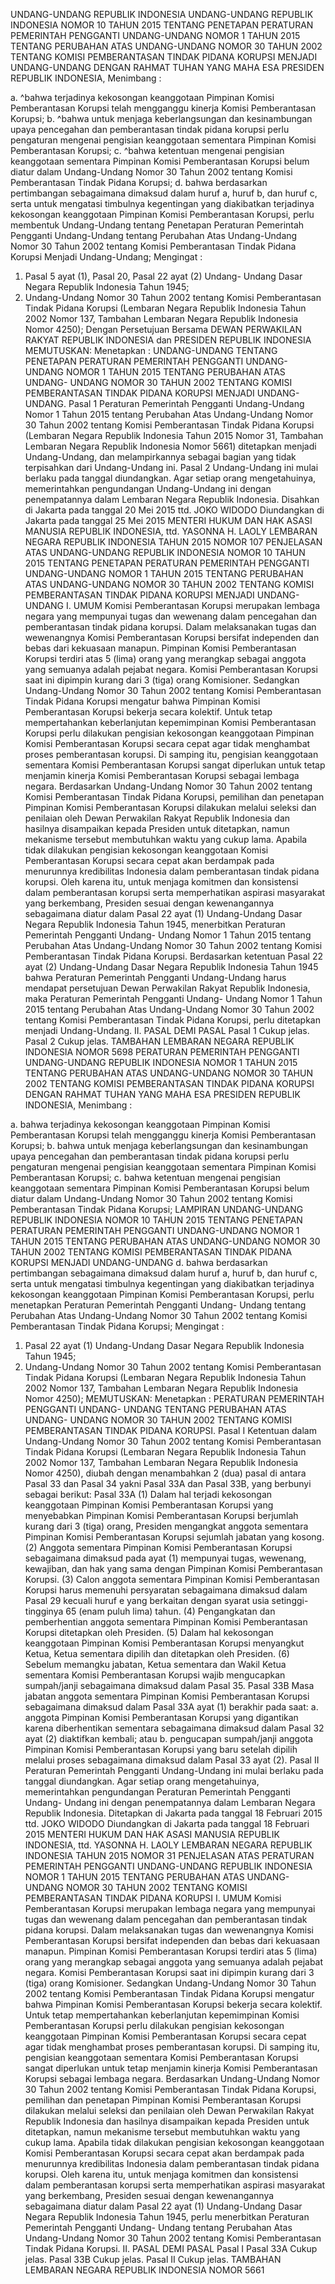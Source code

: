  UNDANG-UNDANG REPUBLIK INDONESIA UNDANG-UNDANG REPUBLIK INDONESIA NOMOR 10 TAHUN 2015 TENTANG PENETAPAN PERATURAN PEMERINTAH PENGGANTI UNDANG-UNDANG NOMOR 1 TAHUN 2015 TENTANG PERUBAHAN ATAS UNDANG-UNDANG NOMOR 30 TAHUN 2002 TENTANG KOMISI PEMBERANTASAN TINDAK PIDANA KORUPSI MENJADI UNDANG-UNDANG
DENGAN RAHMAT TUHAN YANG MAHA ESA PRESIDEN REPUBLIK INDONESIA,
Menimbang :

a. ^bahwa terjadinya kekosongan keanggotaan Pimpinan Komisi Pemberantasan Korupsi telah mengganggu kinerja Komisi Pemberantasan Korupsi;
b. ^bahwa untuk menjaga keberlangsungan dan kesinambungan upaya pencegahan dan pemberantasan tindak pidana korupsi perlu pengaturan mengenai pengisian keanggotaan sementara Pimpinan Komisi Pemberantasan Korupsi;
c. ^bahwa ketentuan mengenai pengisian keanggotaan sementara Pimpinan Komisi Pemberantasan Korupsi belum diatur dalam Undang-Undang Nomor 30 Tahun 2002 tentang Komisi Pemberantasan Tindak Pidana Korupsi;
d. bahwa berdasarkan pertimbangan sebagaimana dimaksud dalam huruf a, huruf b, dan huruf c, serta untuk mengatasi timbulnya kegentingan yang diakibatkan terjadinya kekosongan keanggotaan Pimpinan Komisi Pemberantasan Korupsi, perlu membentuk Undang-Undang tentang Penetapan Peraturan Pemerintah Pengganti Undang-Undang tentang Perubahan Atas Undang-Undang Nomor 30 Tahun 2002 tentang Komisi Pemberantasan Tindak Pidana Korupsi Menjadi Undang-Undang;
Mengingat :

1. Pasal 5 ayat (1), Pasal 20, Pasal 22 ayat (2) Undang- Undang Dasar Negara Republik Indonesia Tahun 1945;
2. Undang-Undang Nomor 30 Tahun 2002 tentang Komisi Pemberantasan Tindak Pidana Korupsi (Lembaran Negara Republik Indonesia Tahun 2002 Nomor 137, Tambahan Lembaran Negara Republik Indonesia Nomor 4250); Dengan Persetujuan Bersama DEWAN PERWAKILAN RAKYAT REPUBLIK INDONESIA dan PRESIDEN REPUBLIK INDONESIA
MEMUTUSKAN:
 Menetapkan : UNDANG-UNDANG TENTANG PENETAPAN PERATURAN PEMERINTAH PENGGANTI UNDANG-UNDANG NOMOR 1 TAHUN 2015 TENTANG PERUBAHAN ATAS UNDANG- UNDANG NOMOR 30 TAHUN 2002 TENTANG KOMISI PEMBERANTASAN TINDAK PIDANA KORUPSI MENJADI UNDANG-UNDANG.
Pasal 1
Peraturan Pemerintah Pengganti Undang-Undang Nomor 1 Tahun 2015 tentang Perubahan Atas Undang-Undang Nomor 30 Tahun 2002 tentang Komisi Pemberantasan Tindak Pidana Korupsi (Lembaran Negara Republik Indonesia Tahun 2015 Nomor 31, Tambahan Lembaran Negara Republik Indonesia Nomor 5661) ditetapkan menjadi Undang-Undang, dan melampirkannya sebagai bagian yang tidak terpisahkan dari Undang-Undang ini.
Pasal 2
Undang-Undang ini mulai berlaku pada tanggal diundangkan.
Agar setiap orang mengetahuinya, memerintahkan pengundangan Undang-Undang ini dengan penempatannya dalam Lembaran Negara Republik Indonesia. Disahkan di Jakarta pada tanggal 20 Mei 2015 ttd. JOKO WIDODO Diundangkan di Jakarta pada tanggal 25 Mei 2015 MENTERI HUKUM DAN HAK ASASI MANUSIA REPUBLIK INDONESIA, ttd. YASONNA H. LAOLY LEMBARAN NEGARA REPUBLIK INDONESIA TAHUN 2015 NOMOR 107 PENJELASAN ATAS UNDANG-UNDANG REPUBLIK INDONESIA NOMOR 10 TAHUN 2015 TENTANG PENETAPAN PERATURAN PEMERINTAH PENGGANTI UNDANG-UNDANG NOMOR 1 TAHUN 2015 TENTANG PERUBAHAN ATAS UNDANG-UNDANG NOMOR 30 TAHUN 2002 TENTANG KOMISI PEMBERANTASAN TINDAK PIDANA KORUPSI MENJADI UNDANG-UNDANG I. UMUM Komisi Pemberantasan Korupsi merupakan lembaga negara yang mempunyai tugas dan wewenang dalam pencegahan dan pemberantasan tindak pidana korupsi. Dalam melaksanakan tugas dan wewenangnya Komisi Pemberantasan Korupsi bersifat independen dan bebas dari kekuasaan manapun. Pimpinan Komisi Pemberantasan Korupsi terdiri atas 5 (lima) orang yang merangkap sebagai anggota yang semuanya adalah pejabat negara. Komisi Pemberantasan Korupsi saat ini dipimpin kurang dari 3 (tiga) orang Komisioner. Sedangkan Undang-Undang Nomor 30 Tahun 2002 tentang Komisi Pemberantasan Tindak Pidana Korupsi mengatur bahwa Pimpinan Komisi Pemberantasan Korupsi bekerja secara kolektif. Untuk tetap mempertahankan keberlanjutan kepemimpinan Komisi Pemberantasan Korupsi perlu dilakukan pengisian kekosongan keanggotaan Pimpinan Komisi Pemberantasan Korupsi secara cepat agar tidak menghambat proses pemberantasan korupsi. Di samping itu, pengisian keanggotaan sementara Komisi Pemberantasan Korupsi sangat diperlukan untuk tetap menjamin kinerja Komisi Pemberantasan Korupsi sebagai lembaga negara. Berdasarkan Undang-Undang Nomor 30 Tahun 2002 tentang Komisi Pemberantasan Tindak Pidana Korupsi, pemilihan dan penetapan Pimpinan Komisi Pemberantasan Korupsi dilakukan melalui seleksi dan penilaian oleh Dewan Perwakilan Rakyat Republik Indonesia dan hasilnya disampaikan kepada Presiden untuk ditetapkan, namun mekanisme tersebut membutuhkan waktu yang cukup lama. Apabila tidak dilakukan pengisian kekosongan keanggotaan Komisi Pemberantasan Korupsi secara cepat akan berdampak pada menurunnya kredibilitas Indonesia dalam pemberantasan tindak pidana korupsi. Oleh karena itu, untuk menjaga komitmen dan konsistensi dalam pemberantasan korupsi serta memperhatikan aspirasi masyarakat yang berkembang, Presiden sesuai dengan kewenangannya sebagaimana diatur dalam Pasal 22 ayat (1) Undang-Undang Dasar Negara Republik Indonesia Tahun 1945, menerbitkan Peraturan Pemerintah Pengganti Undang- Undang Nomor 1 Tahun 2015 tentang Perubahan Atas Undang-Undang Nomor 30 Tahun 2002 tentang Komisi Pemberantasan Tindak Pidana Korupsi. Berdasarkan ketentuan Pasal 22 ayat (2) Undang-Undang Dasar Negara Republik Indonesia Tahun 1945 bahwa Peraturan Pemerintah Pengganti Undang-Undang harus mendapat persetujuan Dewan Perwakilan Rakyat Republik Indonesia, maka Peraturan Pemerintah Pengganti Undang- Undang Nomor 1 Tahun 2015 tentang Perubahan Atas Undang-Undang Nomor 30 Tahun 2002 tentang Komisi Pemberantasan Tindak Pidana Korupsi, perlu ditetapkan menjadi Undang-Undang. II. PASAL DEMI PASAL
Pasal 1
Cukup jelas.
Pasal 2
Cukup jelas. TAMBAHAN LEMBARAN NEGARA REPUBLIK INDONESIA NOMOR 5698 PERATURAN PEMERINTAH PENGGANTI UNDANG-UNDANG REPUBLIK INDONESIA NOMOR 1 TAHUN 2015 TENTANG PERUBAHAN ATAS UNDANG-UNDANG NOMOR 30 TAHUN 2002 TENTANG KOMISI PEMBERANTASAN TINDAK PIDANA KORUPSI
DENGAN RAHMAT TUHAN YANG MAHA ESA PRESIDEN REPUBLIK INDONESIA,
Menimbang :

a. bahwa terjadinya kekosongan keanggotaan Pimpinan Komisi Pemberantasan Korupsi telah mengganggu kinerja Komisi Pemberantasan Korupsi;
b. bahwa untuk menjaga keberlangsungan dan kesinambungan upaya pencegahan dan pemberantasan tindak pidana korupsi perlu pengaturan mengenai pengisian keanggotaan sementara Pimpinan Komisi Pemberantasan Korupsi;
c. bahwa ketentuan mengenai pengisian keanggotaan sementara Pimpinan Komisi Pemberantasan Korupsi belum diatur dalam Undang-Undang Nomor 30 Tahun 2002 tentang Komisi Pemberantasan Tindak Pidana Korupsi; LAMPIRAN UNDANG-UNDANG REPUBLIK INDONESIA NOMOR 10 TAHUN 2015 TENTANG PENETAPAN PERATURAN PEMERINTAH PENGGANTI UNDANG-UNDANG NOMOR 1 TAHUN 2015 TENTANG PERUBAHAN ATAS UNDANG-UNDANG NOMOR 30 TAHUN 2002 TENTANG KOMISI PEMBERANTASAN TINDAK PIDANA KORUPSI MENJADI UNDANG-UNDANG d. bahwa berdasarkan pertimbangan sebagaimana dimaksud dalam huruf a, huruf b, dan huruf c, serta untuk mengatasi timbulnya kegentingan yang diakibatkan terjadinya kekosongan keanggotaan Pimpinan Komisi Pemberantasan Korupsi, perlu menetapkan Peraturan Pemerintah Pengganti Undang- Undang tentang Perubahan Atas Undang-Undang Nomor 30 Tahun 2002 tentang Komisi Pemberantasan Tindak Pidana Korupsi;
Mengingat :

1. Pasal 22 ayat (1) Undang-Undang Dasar Negara Republik Indonesia Tahun 1945;
2. Undang-Undang Nomor 30 Tahun 2002 tentang Komisi Pemberantasan Tindak Pidana Korupsi (Lembaran Negara Republik Indonesia Tahun 2002 Nomor 137, Tambahan Lembaran Negara Republik Indonesia Nomor 4250);
MEMUTUSKAN:
 Menetapkan : PERATURAN PEMERINTAH PENGGANTI UNDANG- UNDANG TENTANG PERUBAHAN ATAS UNDANG- UNDANG NOMOR 30 TAHUN 2002 TENTANG KOMISI PEMBERANTASAN TINDAK PIDANA KORUPSI.
Pasal I
Ketentuan dalam Undang-Undang Nomor 30 Tahun 2002 tentang Komisi Pemberantasan Tindak Pidana Korupsi (Lembaran Negara Republik Indonesia Tahun 2002 Nomor 137, Tambahan Lembaran Negara Republik Indonesia Nomor 4250), diubah dengan menambahkan 2 (dua) pasal di antara Pasal 33 dan Pasal 34 yakni Pasal 33A dan Pasal 33B, yang berbunyi sebagai berikut:
Pasal 33A
(1) Dalam hal terjadi kekosongan keanggotaan Pimpinan Komisi Pemberantasan Korupsi yang menyebabkan Pimpinan Komisi Pemberantasan Korupsi berjumlah kurang dari 3 (tiga) orang, Presiden mengangkat anggota sementara Pimpinan Komisi Pemberantasan Korupsi sejumlah jabatan yang kosong.
(2) Anggota sementara Pimpinan Komisi Pemberantasan Korupsi sebagaimana dimaksud pada ayat (1) mempunyai tugas, wewenang, kewajiban, dan hak yang sama dengan Pimpinan Komisi Pemberantasan Korupsi.
(3) Calon anggota sementara Pimpinan Komisi Pemberantasan Korupsi harus memenuhi persyaratan sebagaimana dimaksud dalam Pasal 29 kecuali huruf e yang berkaitan dengan syarat usia setinggi-tingginya 65 (enam puluh lima) tahun.
(4) Pengangkatan dan pemberhentian anggota sementara Pimpinan Komisi Pemberantasan Korupsi ditetapkan oleh Presiden.
(5) Dalam hal kekosongan keanggotaan Pimpinan Komisi Pemberantasan Korupsi menyangkut Ketua, Ketua sementara dipilih dan ditetapkan oleh Presiden.
(6) Sebelum memangku jabatan, Ketua sementara dan Wakil Ketua sementara Komisi Pemberantasan Korupsi wajib mengucapkan sumpah/janji sebagaimana dimaksud dalam Pasal 35.
Pasal 33B
Masa jabatan anggota sementara Pimpinan Komisi Pemberantasan Korupsi sebagaimana dimaksud dalam Pasal 33A ayat (1) berakhir pada saat:
a. anggota Pimpinan Komisi Pemberantasan Korupsi yang digantikan karena diberhentikan sementara sebagaimana dimaksud dalam Pasal 32 ayat (2) diaktifkan kembali; atau
b. pengucapan sumpah/janji anggota Pimpinan Komisi Pemberantasan Korupsi yang baru setelah dipilih melalui proses sebagaimana dimaksud dalam Pasal 33 ayat (2).
Pasal II
Peraturan Pemerintah Pengganti Undang-Undang ini mulai berlaku pada tanggal diundangkan.
Agar setiap orang mengetahuinya, memerintahkan pengundangan Peraturan Pemerintah Pengganti Undang- Undang ini dengan penempatannya dalam Lembaran Negara Republik Indonesia. Ditetapkan di Jakarta pada tanggal 18 Februari 2015 ttd. JOKO WIDODO Diundangkan di Jakarta pada tanggal 18 Februari 2015 MENTERI HUKUM DAN HAK ASASI MANUSIA REPUBLIK INDONESIA, ttd. YASONNA H. LAOLY LEMBARAN NEGARA REPUBLIK INDONESIA TAHUN 2015 NOMOR 31 PENJELASAN ATAS PERATURAN PEMERINTAH PENGGANTI UNDANG-UNDANG REPUBLIK INDONESIA NOMOR 1 TAHUN 2015 TENTANG PERUBAHAN ATAS UNDANG-UNDANG NOMOR 30 TAHUN 2002 TENTANG KOMISI PEMBERANTASAN TINDAK PIDANA KORUPSI I. UMUM Komisi Pemberantasan Korupsi merupakan lembaga negara yang mempunyai tugas dan wewenang dalam pencegahan dan pemberantasan tindak pidana korupsi. Dalam melaksanakan tugas dan wewenangnya Komisi Pemberantasan Korupsi bersifat independen dan bebas dari kekuasaan manapun. Pimpinan Komisi Pemberantasan Korupsi terdiri atas 5 (lima) orang yang merangkap sebagai anggota yang semuanya adalah pejabat negara. Komisi Pemberantasan Korupsi saat ini dipimpin kurang dari 3 (tiga) orang Komisioner. Sedangkan Undang-Undang Nomor 30 Tahun 2002 tentang Komisi Pemberantasan Tindak Pidana Korupsi mengatur bahwa Pimpinan Komisi Pemberantasan Korupsi bekerja secara kolektif. Untuk tetap mempertahankan keberlanjutan kepemimpinan Komisi Pemberantasan Korupsi perlu dilakukan pengisian kekosongan keanggotaan Pimpinan Komisi Pemberantasan Korupsi secara cepat agar tidak menghambat proses pemberantasan korupsi. Di samping itu, pengisian keanggotaan sementara Komisi Pemberantasan Korupsi sangat diperlukan untuk tetap menjamin kinerja Komisi Pemberantasan Korupsi sebagai lembaga negara. Berdasarkan Undang-Undang Nomor 30 Tahun 2002 tentang Komisi Pemberantasan Tindak Pidana Korupsi, pemilihan dan penetapan Pimpinan Komisi Pemberantasan Korupsi dilakukan melalui seleksi dan penilaian oleh Dewan Perwakilan Rakyat Republik Indonesia dan hasilnya disampaikan kepada Presiden untuk ditetapkan, namun mekanisme tersebut membutuhkan waktu yang cukup lama. Apabila tidak dilakukan pengisian kekosongan keanggotaan Komisi Pemberantasan Korupsi secara cepat akan berdampak pada menurunnya kredibilitas Indonesia dalam pemberantasan tindak pidana korupsi. Oleh karena itu, untuk menjaga komitmen dan konsistensi dalam pemberantasan korupsi serta memperhatikan aspirasi masyarakat yang berkembang, Presiden sesuai dengan kewenangannya sebagaimana diatur dalam Pasal 22 ayat (1) Undang-Undang Dasar Negara Republik Indonesia Tahun 1945, perlu menerbitkan Peraturan Pemerintah Pengganti Undang- Undang tentang Perubahan Atas Undang-Undang Nomor 30 Tahun 2002 tentang Komisi Pemberantasan Tindak Pidana Korupsi. II. PASAL DEMI PASAL
Pasal I
Pasal 33A
Cukup jelas.
Pasal 33B
Cukup jelas.
Pasal II
Cukup jelas. TAMBAHAN LEMBARAN NEGARA REPUBLIK INDONESIA NOMOR 5661